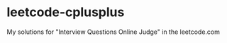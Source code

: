 leetcode-cplusplus
==================

My solutions for "Interview Questions Online Judge" in the leetcode.com


